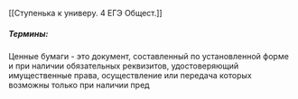 [[Ступенька к универу. 4 ЕГЭ Общест.]]

##### Термины:
Ценные бумаги - это документ, составленный по установленной форме и при наличии обязательных реквизитов, удостоверяющий имущественные права, осуществление или передача которых возможны только при наличии пред